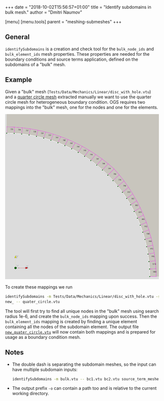 +++
date = "2018-10-02T15:56:57+01:00"
title = "Identify subdomains in bulk mesh."
author = "Dmitri Naumov"

[menu]
  [menu.tools]
    parent = "meshing-submeshes"
+++

## General

`identifySubdomains` is a creation and check tool for the `bulk_node_ids` and
`bulk_element_ids` mesh properties. These properties are needed for the boundary
conditions and source terms application, defined on the subdomains of a "bulk"
mesh.

## Example

Given a "bulk" mesh (`Tests/Data/Mechanics/Linear/disc_with_hole.vtu`) and a
[quarter circle mesh](quater_circle.vtu) extracted manually we want to use the
quarter circle mesh for heterogeneous boundary condition. OGS requires two
mappings into the "bulk" mesh, one for the nodes and one for the elements.

![a part of the 'bulk' mesh with boundary element numbers](disc_with_hole_and_bondary.png#one-half "The figure shows a part of the 'bulk' mesh with boundary element numbers, and the quarter circle mesh shown as white line with green points.")

To create these mappings we run

```bash
identifySubdomains -m Tests/Data/Mechanics/Linear/disc_with_hole.vtu -s 1e-6 -o
new_ -- quater_circle.vtu
```

The tool will first try to find all unique nodes in the "bulk" mesh using search
radius 1e-6, and create the `bulk_node_ids` mapping upon success. Then the
`bulk_element_ids` mapping is created by finding a unique element containing all
the nodes of the subdomain element. The output file
[`new_quater_circle.vtu`](new_quater_circle.vtu) will now contain both
mappings and is prepared for usage as a boundary condition mesh.

## Notes

- The double dash is separating the subdomain meshes, so the input can have
   multiple subdomain inputs:

   ```bash
   identifySubdomains -m bulk.vtu -- bc1.vtu bc2.vtu source_term_meshes*.vtu
   ```

- The output prefix `-o` can contain a path too and is relative to the current
   working directory.
